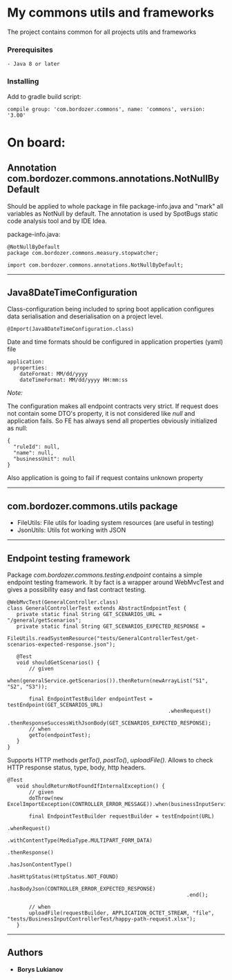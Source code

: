 # My commons utils and frameworks

The project contains common for all projects utils and frameworks

### Prerequisites


```
- Java 8 or later
```

### Installing

Add to gradle build script:

```
compile group: 'com.bordozer.commons', name: 'commons', version: '3.00'
```

On board:
===============

Annotation com.bordozer.commons.annotations.NotNullByDefault
---------------

Should be applied to whole package in file package-info.java and "mark" all variables as NotNull by default. The annotation is used by SpotBugs static code 
analysis tool and by IDE Idea.

package-info.java:
```
@NotNullByDefault
package com.bordozer.commons.measury.stopwatcher;

import com.bordozer.commons.annotations.NotNullByDefault;
```
---------------
Java8DateTimeConfiguration
---------------

Class-configuration being included to spring boot application configures data serialisation and deserialisation on a project level.
 
```
@Import(Java8DateTimeConfiguration.class)
```

Date and time formats should be configured in application properties (yaml) file

``` 
application:
  properties:
    dateFormat: MM/dd/yyyy
    dateTimeFormat: MM/dd/yyyy HH:mm:ss
```

_Note:_ 

The configuration makes all endpoint contracts very strict.
If request does not contain some DTO's property, it is not considered like *null* and application fails.
So FE has always send all properties obviously initialized as null:

``` 
{
  "ruleId": null,
  "name": null,
  "businessUnit": null
}
``` 
Also application is going to fail if request contains unknown property

---------------
com.bordozer.commons.utils package
---------------

* FileUtils: File utils for loading system resources (are useful in testing)
* JsonUtils: Utils fot working with JSON

---------------

Endpoint testing framework
---------------

Package *com.bordozer.commons.testing.endpoint* contains a simple endpoint testing framework. It by fact is a wrapper around WebMvcTest and gives a possibility 
easy and fast contract testing.

 ``` 
 @WebMvcTest(GeneralController.class)
 class GeneralControllerTest extends AbstractEndpointTest {
    private static final String GET_SCENARIOS_URL = "/general/getScenarios";
    private static final String GET_SCENARIOS_EXPECTED_RESPONSE =
                FileUtils.readSystemResource("tests/GeneralControllerTest/get-scenarios-expected-response.json");
    
    @Test
    void shouldGetScenarios() {
        // given
        when(generalService.getScenarios()).thenReturn(newArrayList("S1", "S2", "S3"));

        final EndpointTestBuilder endpointTest = testEndpoint(GET_SCENARIOS_URL)
                                                     .whenRequest()
                                                     .thenResponseSuccessWithJsonBody(GET_SCENARIOS_EXPECTED_RESPONSE);
        // when
        getTo(endpointTest);
    }                
 }
 ``` 

Supports HTTP methods _getTo()_, _postTo(_), _uploadFile()_. Allows to check HTTP response status, type, body, http headers. 

 ```
@Test
    void shouldReturnNotFoundIfInternalException() {
        // given
        doThrow(new ExcelImportException(CONTROLLER_ERROR_MESSAGE)).when(businessInputService).getUploadedBusinessInputs(any(File.class));

        final EndpointTestBuilder requestBuilder = testEndpoint(URL)
                                                           .whenRequest()
                                                           .withContentType(MediaType.MULTIPART_FORM_DATA)
                                                           .thenResponse()
                                                           .hasJsonContentType()
                                                           .hasHttpStatus(HttpStatus.NOT_FOUND)
                                                           .hasBodyJson(CONTROLLER_ERROR_EXPECTED_RESPONSE)
                                                           .end();

        // when
        uploadFile(requestBuilder, APPLICATION_OCTET_STREAM, "file", "tests/BusinessInputControllerTest/happy-path-request.xlsx");
    }
 ```
 
---------------

## Authors

* **Borys Lukianov**

